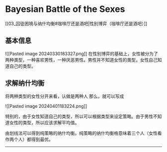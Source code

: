# Bayesian Battle of the Sexes

[[03_囚徒困境与纳什均衡#咖啡厅还是酒吧|性别博弈（咖啡厅还是酒吧）]]

## 基本信息

![[Pasted image 20240330183327.png]]
在性别博弈的基础上，女性被分为了两种类型，一种喜欢男性，一种厌恶男性。男性并不知道女性的类型，女性自己知道自己的类型。


## 求解纳什均衡


将两种类型的女性分开来看，认做是两种人
那么，就可以写成

![[Pasted image 20240401183224.png]]

特别的，由于女性知道自己的类型，所以可以根据类型来设定策略。由于男性不知道女性的类型，所以应该求解平均值。

由划线法可以得到纯策略的纳什均衡。纯策略的纳什均衡格意味着三个人（女性看作两个人）都得到最优。

---
